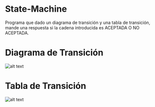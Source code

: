 # State-Machine

Programa que dado un diagrama de transición y una tabla de transición, mande una respuesta si la cadena introducida es ACEPTADA O NO ACEPTADA. 

# Diagrama de Transición
![alt text](https://github.com/ryu-ed/State-Machine/raw/master/image/afd.PNG " ")


# Tabla de Transición
![alt text](https://github.com/ryu-ed/State-Machine/raw/master/image/TT.PNG " ")

